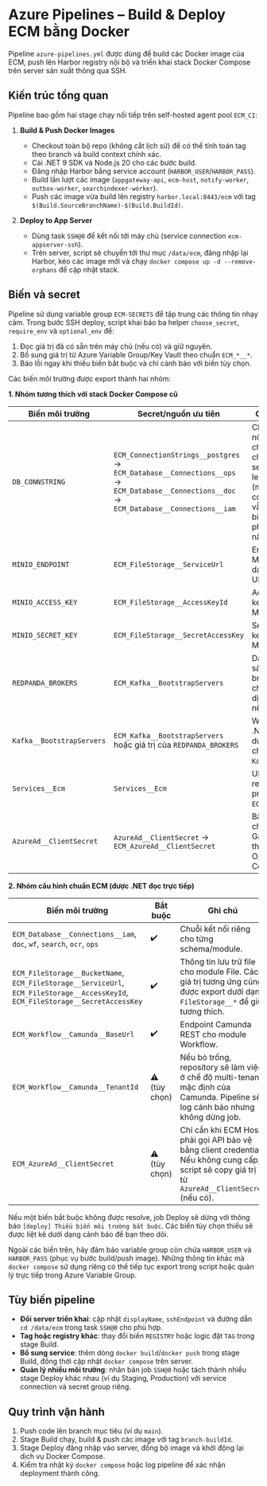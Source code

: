 # Azure Pipelines – Build & Deploy ECM bằng Docker

Pipeline `azure-pipelines.yml` được dùng để build các Docker image của ECM, push lên Harbor registry nội bộ và triển khai stack Docker Compose trên server sản xuất thông qua SSH.

## Kiến trúc tổng quan

Pipeline bao gồm hai stage chạy nối tiếp trên self-hosted agent pool `ECM_CI`:

1. **Build & Push Docker Images**
   - Checkout toàn bộ repo (không cắt lịch sử) để có thể tính toán tag theo branch và build context chính xác.
   - Cài .NET 9 SDK và Node.js 20 cho các bước build.
   - Đăng nhập Harbor bằng service account (`HARBOR_USER`/`HARBOR_PASS`).
   - Build lần lượt các image (`appgateway-api`, `ecm-host`, `notify-worker`, `outbox-worker`, `searchindexer-worker`).
   - Push các image vừa build lên registry `harbor.local:8443/ecm` với tag `$(Build.SourceBranchName)-$(Build.BuildId)`.

2. **Deploy to App Server**
   - Dùng task `SSH@0` để kết nối tới máy chủ (service connection `ecm-appserver-ssh`).
   - Trên server, script sẽ chuyển tới thư mục `/data/ecm`, đăng nhập lại Harbor, kéo các image mới và chạy `docker compose up -d --remove-orphans` để cập nhật stack.

## Biến và secret

Pipeline sử dụng variable group `ECM-SECRETS` để tập trung các thông tin nhạy cảm. Trong bước SSH deploy, script khai báo ba helper `choose_secret`, `require_env` và `optional_env` để:

1. Đọc giá trị đã có sẵn trên máy chủ (nếu có) và giữ nguyên.
2. Bổ sung giá trị từ Azure Variable Group/Key Vault theo chuẩn `ECM_*__*`.
3. Báo lỗi ngay khi thiếu biến bắt buộc và chỉ cảnh báo với biến tùy chọn.

Các biến môi trường được export thành hai nhóm:

**1. Nhóm tương thích với stack Docker Compose cũ**

| Biến môi trường | Secret/nguồn ưu tiên | Ghi chú |
|-----------------|----------------------|--------|
| `DB_CONNSTRING` | `ECM_ConnectionStrings__postgres` → `ECM_Database__Connections__ops` → `ECM_Database__Connections__doc` → `ECM_Database__Connections__iam` | Chuỗi kết nối chung cho các service legacy (nếu compose vẫn dùng biến phẳng này). |
| `MINIO_ENDPOINT` | `ECM_FileStorage__ServiceUrl` | Endpoint MinIO/S3 dạng URL. |
| `MINIO_ACCESS_KEY` | `ECM_FileStorage__AccessKeyId` | Access key MinIO/S3. |
| `MINIO_SECRET_KEY` | `ECM_FileStorage__SecretAccessKey` | Secret key MinIO/S3. |
| `REDPANDA_BROKERS` | `ECM_Kafka__BootstrapServers` | Danh sách broker cho các dịch vụ nền tảng. |
| `Kafka__BootstrapServers` | `ECM_Kafka__BootstrapServers` hoặc giá trị của `REDPANDA_BROKERS` | Worker .NET sử dụng chuẩn `Kafka__*`. |
| `Services__Ecm` | `Services__Ecm` | URL reverse proxy tới `ECM.Host`. |
| `AzureAd__ClientSecret` | `AzureAd__ClientSecret` → `ECM_AzureAd__ClientSecret` | Bắt buộc cho App Gateway thực hiện OpenID Connect. |

**2. Nhóm cấu hình chuẩn ECM (được .NET đọc trực tiếp)**

| Biến môi trường | Bắt buộc | Ghi chú |
|-----------------|----------|--------|
| `ECM_Database__Connections__iam`, `doc`, `wf`, `search`, `ocr`, `ops` | ✔️ | Chuỗi kết nối riêng cho từng schema/module. |
| `ECM_FileStorage__BucketName`, `ECM_FileStorage__ServiceUrl`, `ECM_FileStorage__AccessKeyId`, `ECM_FileStorage__SecretAccessKey` | ✔️ | Thông tin lưu trữ file cho module File. Các giá trị tương ứng cũng được export dưới dạng `FileStorage__*` để giữ tương thích. |
| `ECM_Workflow__Camunda__BaseUrl` | ✔️ | Endpoint Camunda REST cho module Workflow. |
| `ECM_Workflow__Camunda__TenantId` | ⚠️ (tùy chọn) | Nếu bỏ trống, repository sẽ làm việc ở chế độ multi-tenant mặc định của Camunda. Pipeline sẽ log cảnh báo nhưng không dừng job. |
| `ECM_AzureAd__ClientSecret` | ⚠️ (tùy chọn) | Chỉ cần khi ECM Host phải gọi API bảo vệ bằng client credential. Nếu không cung cấp, script sẽ copy giá trị từ `AzureAd__ClientSecret` (nếu có). |

Nếu một biến bắt buộc không được resolve, job Deploy sẽ dừng với thông báo `[deploy] Thiếu biến môi trường bắt buộc`. Các biến tùy chọn thiếu sẽ được liệt kê dưới dạng cảnh báo để bạn theo dõi.

Ngoài các biến trên, hãy đảm bảo variable group còn chứa `HARBOR_USER` và `HARBOR_PASS` (phục vụ bước build/push image). Những thông tin khác mà `docker compose` sử dụng riêng có thể tiếp tục export trong script hoặc quản lý trực tiếp trong Azure Variable Group.

## Tùy biến pipeline

- **Đổi server triển khai**: cập nhật `displayName`, `sshEndpoint` và đường dẫn `cd /data/ecm` trong task `SSH@0` cho phù hợp.
- **Tag hoặc registry khác**: thay đổi biến `REGISTRY` hoặc logic đặt `TAG` trong stage Build.
- **Bổ sung service**: thêm dòng `docker build`/`docker push` trong stage Build, đồng thời cập nhật `docker compose` trên server.
- **Quản lý nhiều môi trường**: nhân bản job `SSH@0` hoặc tách thành nhiều stage Deploy khác nhau (ví dụ Staging, Production) với service connection và secret group riêng.

## Quy trình vận hành

1. Push code lên branch mục tiêu (ví dụ `main`).
2. Stage Build chạy, build & push các image với tag `branch-buildId`.
3. Stage Deploy đăng nhập vào server, đồng bộ image và khởi động lại dịch vụ Docker Compose.
4. Kiểm tra nhật ký `docker compose` hoặc log pipeline để xác nhận deployment thành công.
